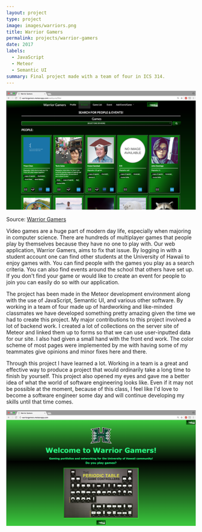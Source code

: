 ```yaml
---
layout: project
type: project
image: images/warriors.png
title: Warrior Gamers
permalink: projects/warrior-gamers
date: 2017
labels:
  - JavaScript
  - Meteor
  - Semantic UI
summary: Final project made with a team of four in ICS 314.
---
```

<div>
  <img class="ui medium left floated image" src="../images/search.png">
</div>

Source: <a href="https://314gb.github.io/"><i class="large github icon "></i>Warrior Gamers</a>

Video games are a huge part of modern day life, especially when majoring in computer science. There are hundreds
of multiplayer games that people play by themselves because they have no one to play with. Our web application,
Warrior Gamers, aims to fix that issue. By logging in with a student account one can find other students at the University
of Hawaii to enjoy games with. You can find people with the games you play as a search criteria. You can also find
events around the school that others have set up. If you don't find your game or would like to create an event for
people to join you can easily do so with our application.

The project has been made in the Meteor development environment along with the use of JavaScript, Semantic UI,
and various other software. By working in a team of four made up of hardworking and like-minded classmates we
have developed something pretty amazing given the time we had to create this project. My major contributions to
this project involved a lot of backend work. I created a lot of collections on the server site of Meteor and linked
them up to forms so that we can use user-inputted data for our site. I also had given a small hand with the front end work.
The color scheme of most pages were implemented by me with having some of my teammates give opinions and minor fixes
here and there.

Through this project I have learned a lot. Working in a team is a great and effective way to produce a project that would
ordinarily take a long time to finish by yourself. This project also opened my eyes and gave me a better idea of what the world
of software engineering looks like. Even if it may not be possible at the moment, because of this class, I feel like I'd love to
become a software engineer some day and will continue developing my skills until that time comes.

<div>
  <img class="ui medium left floated image" src="../images/landing_page.png">
</div>
